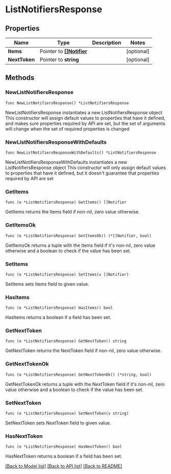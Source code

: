 # ListNotifiersResponse

## Properties

Name | Type | Description | Notes
------------ | ------------- | ------------- | -------------
**Items** | Pointer to [**[]Notifier**](Notifier.md) |  | [optional] 
**NextToken** | Pointer to **string** |  | [optional] 

## Methods

### NewListNotifiersResponse

`func NewListNotifiersResponse() *ListNotifiersResponse`

NewListNotifiersResponse instantiates a new ListNotifiersResponse object
This constructor will assign default values to properties that have it defined,
and makes sure properties required by API are set, but the set of arguments
will change when the set of required properties is changed

### NewListNotifiersResponseWithDefaults

`func NewListNotifiersResponseWithDefaults() *ListNotifiersResponse`

NewListNotifiersResponseWithDefaults instantiates a new ListNotifiersResponse object
This constructor will only assign default values to properties that have it defined,
but it doesn't guarantee that properties required by API are set

### GetItems

`func (o *ListNotifiersResponse) GetItems() []Notifier`

GetItems returns the Items field if non-nil, zero value otherwise.

### GetItemsOk

`func (o *ListNotifiersResponse) GetItemsOk() (*[]Notifier, bool)`

GetItemsOk returns a tuple with the Items field if it's non-nil, zero value otherwise
and a boolean to check if the value has been set.

### SetItems

`func (o *ListNotifiersResponse) SetItems(v []Notifier)`

SetItems sets Items field to given value.

### HasItems

`func (o *ListNotifiersResponse) HasItems() bool`

HasItems returns a boolean if a field has been set.

### GetNextToken

`func (o *ListNotifiersResponse) GetNextToken() string`

GetNextToken returns the NextToken field if non-nil, zero value otherwise.

### GetNextTokenOk

`func (o *ListNotifiersResponse) GetNextTokenOk() (*string, bool)`

GetNextTokenOk returns a tuple with the NextToken field if it's non-nil, zero value otherwise
and a boolean to check if the value has been set.

### SetNextToken

`func (o *ListNotifiersResponse) SetNextToken(v string)`

SetNextToken sets NextToken field to given value.

### HasNextToken

`func (o *ListNotifiersResponse) HasNextToken() bool`

HasNextToken returns a boolean if a field has been set.


[[Back to Model list]](../README.md#documentation-for-models) [[Back to API list]](../README.md#documentation-for-api-endpoints) [[Back to README]](../README.md)


